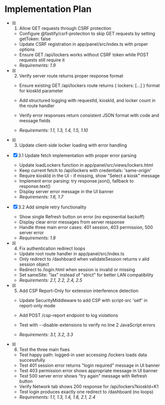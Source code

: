 # Implementation Plan

- [x] 1. Allow GET requests through CSRF protection

  - Configure @fastify/csrf-protection to skip GET requests by setting getToken: false
  - Update CSRF registration in app/panel/src/index.ts with proper options
  - Ensure GET /api/lockers works without CSRF token while POST requests still require it
  - _Requirements: 1.9_

- [x] 2. Verify server route returns proper response format

  - Ensure existing GET /api/lockers route returns { lockers: [...] } format for kioskId parameter
  - Add structured logging with requestId, kioskId, and locker count in the route handler
  - Verify error responses return consistent JSON format with code and message fields

  - _Requirements: 1.1, 1.3, 1.4, 1.5, 1.10_

- [x] 3. Update client-side locker loading with error handling

- [x] 3.1 Update fetch implementation with proper error parsing

  - Update loadLockers function in app/panel/src/views/lockers.html
  - Keep current fetch to /api/lockers with credentials: 'same-origin'
  - Require kioskId in the UI - if missing, show "Select a kiosk" message
  - Implement error parsing: try response.json(), fallback to response.text()
  - Display server error message in the UI banner
  - _Requirements: 1.6, 1.7_

- [x] 3.2 Add simple retry functionality

  - Show single Refresh button on error (no exponential backoff)
  - Display clear error messages from server response
  - Handle three main error cases: 401 session, 403 permission, 500 server error
  - _Requirements: 1.8_

- [x] 4. Fix authentication redirect loops

  - Update root route handler in app/panel/src/index.ts
  - Only redirect to /dashboard when validateSession returns v
    alid session object
  - Redirect to /login.html when session is invalid or missing
  - Set sameSite: "lax" instead of "strict" for better LAN compatibility
  - _Requirements: 2.1, 2.2, 2.4, 2.5_

- [x] 5. Add CSP Report-Only for extension interference detection

  - Update SecurityMiddleware to add CSP with script-src 'self' in report-only mode
  - Add POST /csp-report endpoint to log violations

  - Test with --disable-extensions to verify no line 2 JavaScript errors
  - _Requirements: 3.1, 3.2, 3.3_

- [x] 6. Test the three main fixes


  - Test happy path: logged-in user accessing /lockers loads data successfully
  - Test 401 session error returns "login required" message in UI banner
  - Test 403 permission error shows appropriate message in UI banner
  - Test 500 server error shows "try again" message with Refresh button
  - Verify Network tab shows 200 response for /api/lockers?kioskId=K1
  - Test login produces exactly one redirect to /dashboard (no loops)
  - _Requirements: 1.1, 1.3, 1.4, 1.8, 2.1, 2.4_
